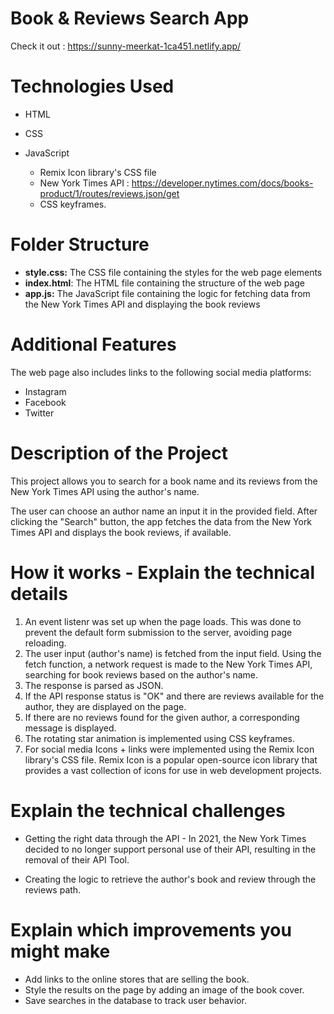 # Book & Reviews Search App

Check it out : https://sunny-meerkat-1ca451.netlify.app/

# Technologies Used

  - HTML
  - CSS
  - JavaScript

    - Remix Icon library's CSS file
    - New York Times API : https://developer.nytimes.com/docs/books-product/1/routes/reviews.json/get 
    - CSS keyframes.

# Folder Structure

- **style.css:** The CSS file containing the styles for the web page elements
- **index.html**: The HTML file containing the structure of the web page
- **app.js:** The JavaScript file containing the logic for fetching data from the New York Times API and displaying the book reviews

# Additional Features
The web page also includes links to the following social media platforms:
   -  Instagram
   -  Facebook
   -  Twitter

# Description of the Project

This project allows you to search for a book name and its reviews from the New York Times API using the author's name.

The user can choose an author name an input it in the provided field. After clicking the "Search" button, the app fetches the data from the New York Times API and displays the book reviews, if available.

# How it works - Explain the technical details

1. An event listenr was set up when the page loads. This was done to prevent the default form submission to the server, avoiding page reloading.
2. The user input (author's name) is fetched from the input field.
Using the fetch function, a network request is made to the New York Times API, searching for book reviews based on the author's name.
3. The response is parsed as JSON.
4. If the API response status is "OK" and there are reviews available for the author, they are displayed on the page.
5. If there are no reviews found for the given author, a corresponding message is displayed.
6. The rotating star animation is implemented using CSS keyframes.
7. For social media Icons + links were implemented using the Remix Icon library's CSS file. Remix Icon is a popular open-source icon library that provides a vast collection of icons for use in web development projects.

# Explain the technical challenges
- Getting the right data through the API - In 2021, the New York Times decided to no longer support personal use of their API, resulting in the removal of their API Tool.

- Creating the logic to retrieve the author's book and review through the reviews path.
  
# Explain which improvements you might make
- Add links to the online stores that are selling the book.
- Style the results on the page by adding an image of the book cover.
- Save searches in the database to track user behavior.







